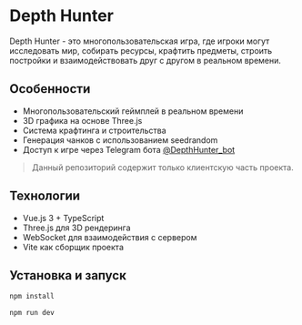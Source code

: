 # Depth Hunter
Depth Hunter - это многопользовательская игра, где игроки могут исследовать мир, собирать ресурсы, крафтить предметы, строить постройки и взаимодействовать друг с другом в реальном времени.

## Особенности
- Многопользовательский геймплей в реальном времени
- 3D графика на основе Three.js
- Система крафтинга и строительства
- Генерация чанков с использованием seedrandom
- Доступ к игре через Telegram бота [@DepthHunter_bot](https://t.me/DepthHunter_bot)

> Данный репозиторий содержит только клиентскую часть проекта.

## Технологии
- Vue.js 3 + TypeScript
- Three.js для 3D рендеринга
- WebSocket для взаимодействия с сервером
- Vite как сборщик проекта

## Установка и запуск
```bash
npm install

npm run dev
```

